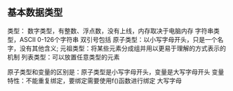 ## 基本数据类型

类型：
数字类型，有整数、浮点数，没有上线，内存取决于电脑内存
字符串类型，ASCII 0-126个字符串 双引号包括
原子类型：以小写字母开头，只是一个名字，没有其他含义;
元祖类型：将某些元素分成组并用以更易于理解的方式表示的机制
列表类型：可以放置任意类型的元素


原子类型和变量的区别是：原子类型是小写字母开头，变量是大写字母开头
变量特性：不能重复绑定，要绑定需要使用f()函数进行绑定 大写字母




